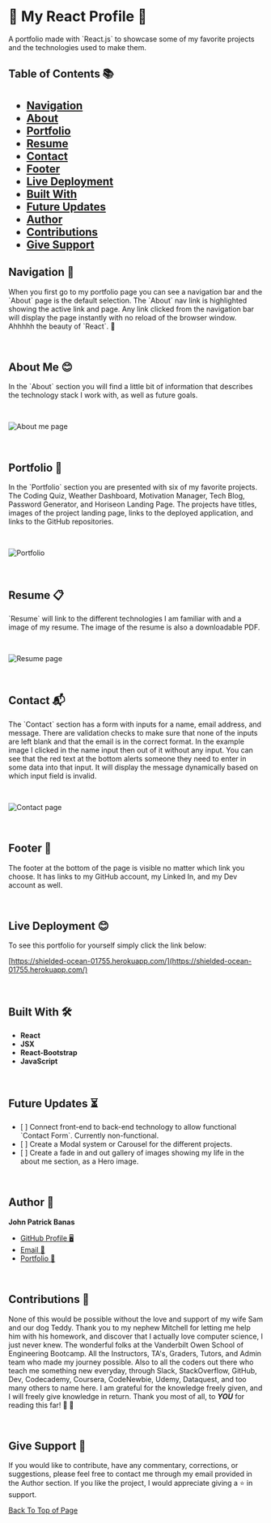 <h1 id="title">🎉 My React Profile 🎉</h1>


<p>A portfolio made with `React.js` to showcase some of my favorite projects and the technologies used to make them. </p>


<h2>Table of Contents 📚<h2>
  
* [Navigation](#Navigation)
* [About](#about)
* [Portfolio](#portfolio)
* [Resume](#resume)
* [Contact](#contact)
* [Footer](#footer)
* [Live Deployment](#deployment)
* [Built With](#built)
* [Future Updates](#future)
* [Author](#author)
* [Contributions](#contribute)
* [Give Support](#Support)


<h2 id="Navigation">Navigation 🚆</h2>


<p>When you first go to my portfolio page you can see a navigation bar and the `About` page is the default selection. The `About` nav link is highlighted showing the active link and page. Any link clicked from the navigation bar will display the page instantly with no reload of the browser window. Ahhhhh the beauty of `React`. 🤤<p>

<p>&nbsp</p>


<h2 id="about">About Me 😊</h2>


<p>In the `About` section you will find a little bit of information that describes the technology stack I work with, as well as future goals. <p>

<p>&nbsp</p>

![About me page](src/assets/images/about.png)

<p>&nbsp</p>

<h2 id="portfolio">Portfolio 💼</h2>


<p>In the `Portfolio` section you are presented with six of my favorite projects. The Coding Quiz, Weather Dashboard, Motivation Manager, Tech Blog, Password Generator, and Horiseon Landing Page. The projects have titles, images of the project landing page, links to the deployed application, and links to the GitHub repositories.<p>

<p>&nbsp</p>

![Portfolio](src/assets/images/portfolio.png)

<p>&nbsp</p>


<h2 id="resume">Resume 📋</h2>


<p>`Resume` will link to the different technologies I am familiar with and a image of my resume. The image of the resume is also a downloadable PDF. <p>

<p>&nbsp</p>

![Resume page](src/assets/images/resume.png)

<p>&nbsp</p>

<h2 id="contact">Contact 📬</h2>


<p>The `Contact` section has a form with inputs for a name, email address, and message. There are validation checks to make sure that none of the inputs are left blank and that the email is in the correct format. In the example image I clicked in the name input then out of it without any input. You can see that the red text at the bottom alerts someone they need to enter in some data into that input. It will display the message dynamically based on which input field is invalid.<p>

<p>&nbsp</p>

![Contact page](src/assets/images/contact.png)

<p>&nbsp</p>

<h2 id="footer">Footer 👞</h2>


<p>The footer at the bottom of the page is visible no matter which link you choose. It has links to my GitHub account, my Linked In, and my Dev account as well.<p>

<p>&nbsp</p>

<h2 id="deployment">Live Deployment 😊</h2>


<p>To see this portfolio for yourself simply click the link below:<p>

[https://shielded-ocean-01755.herokuapp.com/](https://shielded-ocean-01755.herokuapp.com/)

<p>&nbsp</p>

<h2 id="built">Built With 🛠️</h2>

<ul>
<li><strong>React</strong></li>
<li><strong>JSX</strong></li>
<li><strong>React-Bootstrap</strong></li>
<li><strong>JavaScript</strong></li>
</ul>

<p>&nbsp</p>

<h2 id="future">Future Updates ⏳</h2>

<ul>
<li>[ ] Connect front-end to back-end technology to allow functional `Contact Form`. Currently non-functional.</li>
<li>[ ] Create a Modal system or Carousel for the different projects.</li>
<li>[ ] Create a fade in and out gallery of images showing my life in the about me section, as a Hero image.</li>
</ul>

<p>&nbsp</p>

<h2 id="author">Author 👋</h2>

**John Patrick Banas**

- [GitHub Profile 🖥️](https://github.com/JohnBanas)
- [Email 📧](mailto:jbanas9124@gmail.com)
- [Portfolio 💼](https://johnbanas.github.io/portfolio/)

<p>&nbsp</p>

<h2 id="contribute">Contributions 💚</h2>

<p>None of this would be possible without the love and support of my wife Sam and our dog Teddy. Thank you to my nephew Mitchell for letting me help him with his homework, and discover that I actually love computer science, I just never knew. The wonderful folks at the Vanderbilt Owen School of Engineering Bootcamp. All the Instructors, TA's, Graders, Tutors, and Admin team who made my journey possible. Also to all the coders out there who teach me something new everyday, through Slack, StackOverflow, GitHub, Dev, Codecademy, Coursera, CodeNewbie, Udemy, Dataquest, and too many others to name here. I am grateful for the knowledge freely given, and I will freely give knowledge in return. Thank you most of all, to <strong><em>YOU</em></strong> for reading this far! <strong>👏 🤣</strong></p>

<p>&nbsp</p>

<h2 id="support">Give Support 👏</h2>

<p>If you would like to contribute, have any commentary, corrections, or suggestions, please feel free to contact me through my email provided in the Author section. If you like the project, I would appreciate giving a ⭐ in support.</p>

[Back To Top of Page](#title)



